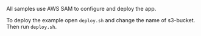 All samples use AWS SAM to configure and deploy the app. 

To deploy the example open `deploy.sh` and change the name of s3-bucket. Then run `deploy.sh`.
